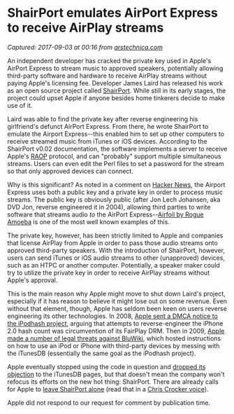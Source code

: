 # ShairPort emulates AirPort Express to receive AirPlay streams

_Captured: 2017-09-03 at 00:16 from [arstechnica.com](https://arstechnica.com/gadgets/2011/04/shairport-emulates-airport-express-to-receive-airplay-streams/)_

An independent developer has cracked the private key used in Apple's AirPort Express to stream music to approved speakers, potentially allowing third-party software and hardware to receive AirPlay streams without paying Apple's licensing fee. Developer James Laird has released his work as an open source project called [ShairPort](http://mafipulation.org/blagoblig/2011/04/08#shairport). While still in its early stages, the project could upset Apple if anyone besides home tinkerers decide to make use of it.

Laird was able to find the private key after reverse engineering his girlfriend's defunct AirPort Express. From there, he wrote ShairPort to emulate the Airport Express--this enabled him to set up other computers to receive streamed music from iTunes or iOS devices. According to the ShairPort v0.02 documentation, the software implements a server to receive Apple's [RAOP](http://en.wikipedia.org/wiki/Remote_Audio_Output_Protocol) protocol, and can "probably" support multiple simultaneous streams. Users can even edit the Perl files to set a password for the stream so that only approved devices can connect.

Why is this significant? As noted in a comment on [Hacker News](http://news.ycombinator.com/item?id=2431386), the Airport Express uses both a public key and a private key in order to process music streams. The public key is obviously public (after Jon Lech Johansen, aka DVD Jon, reverse engineered it in 2004), allowing third parties to write software that streams audio _to_ the AirPort Express--[Airfoil by Rogue Amoeba](http://www.rogueamoeba.com/airfoil/) is one of the most well known examples of this.

The private key, however, has been strictly limited to Apple and companies that license AirPlay from Apple in order to pass those audio streams onto approved third-party speakers. With the introduction of ShairPort, however, users can send iTunes or iOS audio streams to other (unapproved) devices, such as an HTPC or another computer. Potentially, a speaker maker could try to utilize the private key in order to receive AirPlay streams without Apple's approval.

This is the main reason why Apple might move to shut down Laird's project, especially if it has reason to believe it might lose out on some revenue. Even without that element, though, Apple has seldom been keen on users reverse engineering its other technologies. In 2008, [Apple sent a DMCA notice to the iPodhash project](http://arstechnica.com/apple/news/2008/11/apple-lawyers-hand-ipod-hash-cracking-site-a-dmca-notice.ars), arguing that attempts to reverse-engineer the iPhone 2.0 hash count was circumvention of its FairPlay DRM. Then in 2009, [Apple made a number of legal threats against BluWiki](http://arstechnica.com/apple/news/2009/04/apple-sued-over-legal-threats-to-wiki-operator.ars), which hosted instructions on how to use an iPod or iPhone with third-party devices by messing with the iTunesDB (essentially the same goal as the iPodhash project).

Apple eventually stopped using the code in question and [dropped its objection](http://arstechnica.com/apple/news/2009/07/apple-drops-legal-threats-against-wiki-operatorfor-now.ars) to the iTunesDB pages, but that doesn't mean the company won't refocus its efforts on the new hot thing: ShairPort. There are already calls for Apple to [leave ShairPort alone](http://gigaom.com/apple/airplay-gets-unlocked-and-apple-should-leave-it-that-way/) (read that in a [Chris Crocker voice](http://www.youtube.com/watch?v=kHmvkRoEowc)).

Apple did not respond to our request for comment by publication time.
